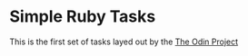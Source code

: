 # Simple Ruby Tasks
This is the first set of tasks layed out by the [The Odin Project](https://www.theodinproject.com/)